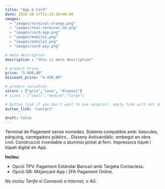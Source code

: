```yaml
---
title: "App & Card"
date: 2019-10-17T11:22:16+06:00
images: 
  - "images/terminal-orange.png"
  - "images/real-terminal-3d.png"
  - "images/card-app.png"
  - "images/mobile1.png"
  - "images/mobile2.png"
  - "images/card-pay.png"

# meta description
description : "this is meta description"

# product Price
price: "5.000,00"
discount_price: "4.450,00"

# product variation
colors : ["gris","inox", "Alumini"]
# sizes : ["small","medium","large"]

# button link if you don't want to use snipcart. empty link will not show button
button_link: "contact"

draft: false
---
```


Terminal de Pagament sense monedes. Sistema compatible amb: bàscules, pàrquing, carregadors públics...
Disseny Antivandàlic: embegut en obra civil. Construcció inoxidable o aluminio pintat al forn.
Impressora tiquet i tiquet digital en App.

**Inclou:**
- Opció TPV: Pagament Estàndar Bancari amb Targeta Contacless.
- Opció QR: Mitjançant App i 2FA Pagament Online.

*No inclou Tarifa ni Connexió a Internet, o 4G.*